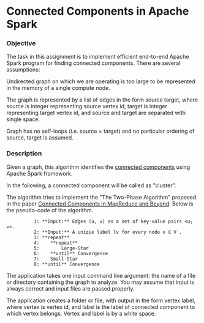 # Connected Components in Apache Spark



### Objective
The task in this assignment is to implement efficient end-to-end Apache Spark program for finding connected components. There are several assumptions:

Undirected graph on which we are operating is too large to be represented in the memory of a single compute node.

The graph is represented by a list of edges in the form source target, where source is integer representing source vertex id, target is integer representing target vertex id, and source and target are separated with single space.

Graph has no self-loops (i.e. source = target) and no particular ordering of source, target is assumed.


### Description
Given a graph, this algorithm identifies the [connected components](https://en.wikipedia.org/wiki/Connected_component_(graph_theory)) using Apache Spark framework.

In the following, a connected component will be called as "cluster".

The algorithm tries to implement the "The Two-Phase Algorithm" proposed in the paper [Connected Components in MapReduce and Beyond](http://dl.acm.org/citation.cfm?id=2670997). Below is the pseudo-code of the algorithm.

              1: **Input:** Edges (u, v) as a set of key-value pairs <u; v>.
              2: **Input:** A unique label lv for every node v ∈ V .
              3: **repeat**
              4:    **repeat**
              5:        Large-Star
              6:    **until** Convergence
              7:    Small-Star
              8: **until** Convergence


The application takes one input command line argument: the name of a file or directory containing the graph to analyze. You may assume that input is always correct and input files are passed properly.

The application creates a folder or file, with output in the form vertex label, where vertex is vertex id, and label is the label of connected component to which vertex belongs. Vertex and label is by a white space.

